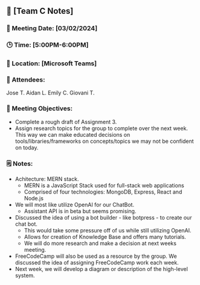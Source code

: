 ## 📝 [Team C Notes]
### 📅 Meeting Date: [03/02/2024]
### 🕒 Time: [5:00PM-6:00PM]
### 📍 Location: [Microsoft Teams]


### 📣 Attendees:
Jose T.
Aidan L.
Emily C.
Giovani T.

### 🎯 Meeting Objectives:
- Complete a rough draft of Assignment 3.
- Assign research topics for the group to complete over  the next week. This way we can make educated decisions on tools/libraries/frameworks on concepts/topics we may not be confident on today.  

### 🗒️ Notes:
- Achitecture: MERN stack.
    - MERN is a JavaScript Stack used for full-stack web applications
    - Comprised of four technologies: MongoDB, Express, React and Node.js
- We will most like utilize OpenAI for our ChatBot. 
    - Assistant API is in beta but seems promising.
- Discussed the idea of using a bot builder - like botpress - to create our chat bot.
    - This would take some pressure off of us while still utilizing OpenAI.
    - Allows for creation of Knowledge Base and offers many tutorials.
    - We will do more research and make a decision at next weeks meeting.
- FreeCodeCamp will also be used as a resource by the group. We discussed the idea of assigning FreeCodeCamp work each week.
- Next week, we will develop a diagram or description of the high-level system.


